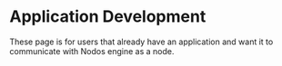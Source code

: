 # Application Development
These page is for users that already have an application and want it to communicate with Nodos engine as a node.